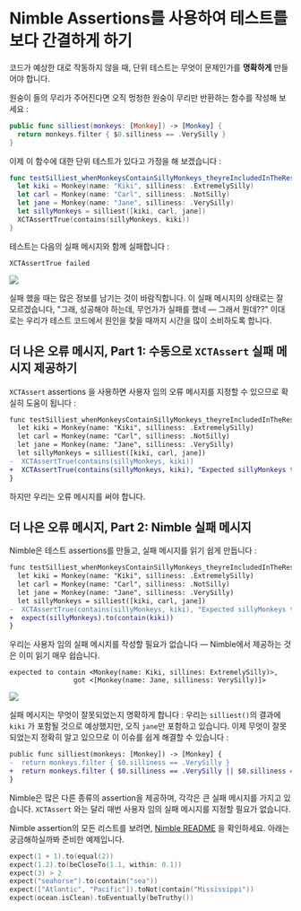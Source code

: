 # Nimble Assertions를 사용하여 테스트를 보다 간결하게 하기

코드가 예상한 대로 작동하지 않을 때, 단위 테스트는 무엇이 문제인가를 **명확하게** 만들어야 합니다.

원숭이 들의 무리가 주어진다면 오직 멍청한 원숭이 무리만 반환하는 함수를 작성해 보세요 :

```swift
public func silliest(monkeys: [Monkey]) -> [Monkey] {
  return monkeys.filter { $0.silliness == .VerySilly }
}
```

이제 이 함수에 대한 단위 테스트가 있다고 가정을 해 보겠습니다 :

```swift
func testSilliest_whenMonkeysContainSillyMonkeys_theyreIncludedInTheResult() {
  let kiki = Monkey(name: "Kiki", silliness: .ExtremelySilly)
  let carl = Monkey(name: "Carl", silliness: .NotSilly)
  let jane = Monkey(name: "Jane", silliness: .VerySilly)
  let sillyMonkeys = silliest([kiki, carl, jane])
  XCTAssertTrue(contains(sillyMonkeys, kiki))
}
```

테스트는 다음의 실패 메시지와 함께 실패합니다 :

```
XCTAssertTrue failed
```

![](http://f.cl.ly/items/1G17453p47090y30203d/Screen%20Shot%202015-02-26%20at%209.08.27%20AM.png)

실패 했을 때는 많은 정보를 남기는 것이 바람직합니다. 이 실패 메시지의 상태로는 잘 모르겠습니다, "그래, 성공해야 하는데, 무언가가 실패를 했네 — 그래서 뭔데??" 이대로는 우리가 테스트 코드에서 원인을 찾을 때까지 시간을 많이 소비하도록 합니다.

## 더 나은 오류 메시지, Part 1: 수동으로 `XCTAssert` 실패 메시지 제공하기

`XCTAssert` assertions 을 사용하면 사용자 임의 오류 메시지를 지정할 수 있으므로 확실히 도움이 됩니다 :

```diff
func testSilliest_whenMonkeysContainSillyMonkeys_theyreIncludedInTheResult() {
  let kiki = Monkey(name: "Kiki", silliness: .ExtremelySilly)
  let carl = Monkey(name: "Carl", silliness: .NotSilly)
  let jane = Monkey(name: "Jane", silliness: .VerySilly)
  let sillyMonkeys = silliest([kiki, carl, jane])
-  XCTAssertTrue(contains(sillyMonkeys, kiki))
+  XCTAssertTrue(contains(sillyMonkeys, kiki), "Expected sillyMonkeys to contain 'Kiki'")
}
```

하지만 우리는 오류 메시지를 써야 합니다.

## 더 나은 오류 메시지, Part 2: Nimble 실패 메시지

Nimble은 테스트 assertions를 만들고, 실패 메시지를 읽기 쉽게 만듭니다 :

```diff
func testSilliest_whenMonkeysContainSillyMonkeys_theyreIncludedInTheResult() {
  let kiki = Monkey(name: "Kiki", silliness: .ExtremelySilly)
  let carl = Monkey(name: "Carl", silliness: .NotSilly)
  let jane = Monkey(name: "Jane", silliness: .VerySilly)
  let sillyMonkeys = silliest([kiki, carl, jane])
-  XCTAssertTrue(contains(sillyMonkeys, kiki), "Expected sillyMonkeys to contain 'Kiki'")
+  expect(sillyMonkeys).to(contain(kiki))
}
```

우리는 사용자 임의 실패 메시지를 작성할 필요가 없습니다 — Nimble에서 제공하는 것은 이미 읽기 매우 쉽습니다. 

```
expected to contain <Monkey(name: Kiki, sillines: ExtremelySilly)>,
                got <[Monkey(name: Jane, silliness: VerySilly)]>
```

![](http://f.cl.ly/items/3N2e3g2K3W123b1L1J0G/Screen%20Shot%202015-02-26%20at%2011.27.02%20AM.png)

실패 메시지는 무엇이 잘못되었는지 명확하게 합니다 : 우리는 `silliest()`의 결과에 `kiki` 가 포함될 것으로 예상했지만, 오직 `jane`만 포함하고 있습니다. 이제 무엇이 잘못되었는지 정확히 알고 있으므로 이 이슈를 쉽게 해결할 수 있습니다 :

```diff
public func silliest(monkeys: [Monkey]) -> [Monkey] {
-  return monkeys.filter { $0.silliness == .VerySilly }
+  return monkeys.filter { $0.silliness == .VerySilly || $0.silliness == .ExtremelySilly }
}
```

Nimble은 많은 다른 종류의 assertion을 제공하며, 각각은 큰 실패 메시지를 가지고 있습니다. `XCTAssert` 와는 달리 매번 사용자 임의 실패 메시지를 지정할 필요가 없습니다. 

Nimble assertion의 모든 리스트를 보려면, [Nimble README](https://github.com/Quick/Nimble) 을 확인하세요.
아래는 궁금해하실까봐 준비한 예제입니다.

```swift
expect(1 + 1).to(equal(2))
expect(1.2).to(beCloseTo(1.1, within: 0.1))
expect(3) > 2
expect("seahorse").to(contain("sea"))
expect(["Atlantic", "Pacific"]).toNot(contain("Mississippi"))
expect(ocean.isClean).toEventually(beTruthy())
```
